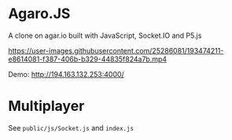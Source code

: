 # Agaro.JS

A clone on agar.io built with JavaScript, Socket.IO and P5.js


https://user-images.githubusercontent.com/25286081/193474211-e8614081-f387-406b-b329-44835f824a7b.mp4



Demo: http://194.163.132.253:4000/

# Multiplayer

See `public/js/Socket.js` and `index.js`
